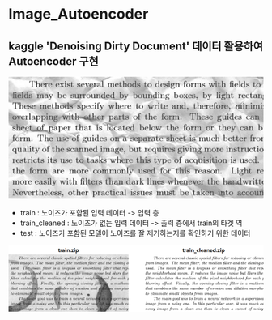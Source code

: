 # Image_Autoencoder

## kaggle 'Denoising Dirty Document' 데이터 활용하여 Autoencoder 구현

![Denoising Dirty Document](image/dirty_document.png)

- train : 노이즈가 포함된 입력 데이터 -> 입력 층
- train_cleaned : 노이즈가 없는 입력 데이터 -> 출력 층에서 train의 타겟 역
- test : 노이즈가 포함된 모델이 노이즈를 잘 제거하는지를 확인하기 위한 데이터


![Denoising Dirty Document](image/train_cleaned_document.png)